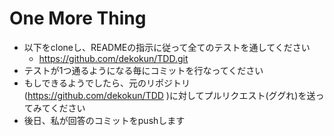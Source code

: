 # One More Thing

* 以下をcloneし、READMEの指示に従って全てのテストを通してください
  * https://github.com/dekokun/TDD.git
* テストが1つ通るようになる毎にコミットを行なってください
* もしできるようでしたら、元のリポジトリ(https://github.com/dekokun/TDD )に対してプルリクエスト(ググれ)を送ってみてください
* 後日、私が回答のコミットをpushします
